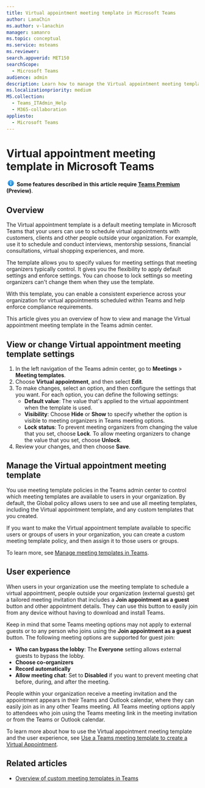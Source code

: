 ```yaml
---
title: Virtual appointment meeting template in Microsoft Teams
author: LanaChin
ms.author: v-lanachin
manager: samanro
ms.topic: conceptual
ms.service: msteams
ms.reviewer: 
search.appverid: MET150
searchScope:
  - Microsoft Teams
audience: admin
description: Learn how to manage the Virtual appointment meeting template for Teams users in your organization.
ms.localizationpriority: medium
MS.collection: 
  - Teams_ITAdmin_Help
  - M365-collaboration
appliesto: 
  - Microsoft Teams
---
```


# Virtual appointment meeting template in Microsoft Teams

![Information icon](media/info.png) **Some features described in this article require [Teams Premium](teams-add-on-licensing/licensing-enhance-teams.md) (Preview)**.

## Overview

The Virtual appointment template is a default meeting template in Microsoft Teams that your users can use to schedule virtual appointments with customers, clients and other people outside your organization. For example, use it to schedule and conduct interviews, mentorship sessions, financial consultations, virtual shopping experiences, and more.

The template allows you to specify values for meeting settings that meeting organizers typically control. It gives you the flexibility to apply default settings and enforce settings. You can choose to lock settings so meeting organizers can't change them when they use the template.

With this template, you can enable a consistent experience across your organization for virtual appointments scheduled within Teams and help enforce compliance requirements.

This article gives you an overview of how to view and manage the Virtual appointment meeting template in the Teams admin center.

## View or change Virtual appointment meeting template settings

1. In the left navigation of the Teams admin center, go to **Meetings** > **Meeting templates**.
1. Choose **Virtual appointment**, and then select **Edit**.
1. To make changes, select an option, and then configure the settings that you want. For each option, you can define the following settings:
    - **Default value**: The value that's applied to the virtual appointment when the template is used.
    - **Visibility**: Choose **Hide** or **Show** to specify whether the option is visible to meeting organizers in Teams meeting options.
    - **Lock status**: To prevent meeting organizers from changing the value that you set, choose **Lock**. To allow meeting organizers to change the value that you set, choose **Unlock**.
1. Review your changes, and then choose **Save**.

## Manage the Virtual appointment meeting template

You use meeting template policies in the Teams admin center to control which meeting templates are available to users in your organization. By default, the Global policy allows users to see and use all meeting templates, including the Virtual appointment template, and any custom templates that you created.

If you want to make the Virtual appointment template available to specific users or groups of users in your organization, you can create a custom meeting template policy, and then assign it to those users or groups.

To learn more, see [Manage meeting templates in Teams](manage-meeting-templates.md).

## User experience

When users in your organization use the meeting template to schedule a virtual appointment, people outside your organization (external guests) get a tailored meeting invitation that includes a **Join appointment as a guest** button and other appointment details. They can use this button to easily join from any device without having to download and install Teams.

Keep in mind that some Teams meeting options may not apply to external guests or to any person who joins using the **Join appointment as a guest** button. The following meeting options are supported for guest join:

- **Who can bypass the lobby**: The **Everyone** setting allows external guests to bypass the lobby.
- **Choose co-organizers**
- **Record automatically**
- **Allow meeting chat**: Set to **Disabled** if you want to prevent meeting chat before, during, and after the meeting.

People within your organization receive a meeting invitation and the appointment appears in their Teams and Outlook calendar, where they can easily join as in any other Teams meeting. All Teams meeting options apply to attendees who join using the Teams meeting link in the meeting invitation or from the Teams or Outlook calendar.

To learn more about how to use the Virtual appointment meeting template and the user experience, see [Use a Teams meeting template to create a Virtual Appointment](https://support.microsoft.com/office/6a9e8cbb-c0ed-4598-851e-3b1750a4a747).

## Related articles

- [Overview of custom meeting templates in Teams](custom-meeting-templates-overview.md)
